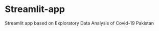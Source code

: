 # Streamlit-app
Streamlit app based on Exploratory Data Analysis of Covid-19 Pakistan <br>

[Covid-19 Streamlit App]: https://share.streamlit.io/usmanes70/streamlit-app/main/pakistan.py

